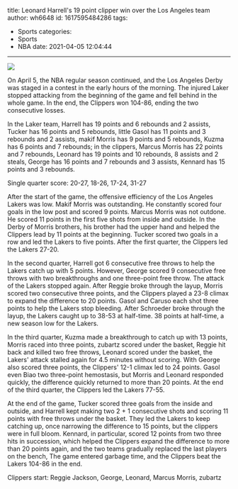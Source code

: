title: Leonard Harrell's 19 point clipper win over the Los Angeles team
author: wh6648
id: 1617595484286
tags: 
- Sports
categories: 
- Sports
- NBA
date: 2021-04-05 12:04:44
---
![](https://p9.itc.cn/images01/20210405/d2ba194c8ffd48bba8a10d91d2a21d08.jpeg)


On April 5, the NBA regular season continued, and the Los Angeles Derby was staged in a contest in the early hours of the morning. The injured Laker stopped attacking from the beginning of the game and fell behind in the whole game. In the end, the Clippers won 104-86, ending the two consecutive losses.

In the Laker team, Harrell has 19 points and 6 rebounds and 2 assists, Tucker has 16 points and 5 rebounds, little Gasol has 11 points and 3 rebounds and 2 assists, makif Morris has 9 points and 5 rebounds, Kuzma has 6 points and 7 rebounds; in the clippers, Marcus Morris has 22 points and 7 rebounds, Leonard has 19 points and 10 rebounds, 8 assists and 2 steals, George has 16 points and 7 rebounds and 3 assists, Kennard has 15 points and 3 rebounds.

Single quarter score: 20-27, 18-26, 17-24, 31-27

After the start of the game, the offensive efficiency of the Los Angeles Lakers was low. Makif Morris was outstanding. He constantly scored four goals in the low post and scored 9 points. Marcus Morris was not outdone. He scored 11 points in the first five shots from inside and outside. In the Derby of Morris brothers, his brother had the upper hand and helped the Clippers lead by 11 points at the beginning. Tucker scored two goals in a row and led the Lakers to five points. After the first quarter, the Clippers led the Lakers 27-20.

In the second quarter, Harrell got 6 consecutive free throws to help the Lakers catch up with 5 points. However, George scored 9 consecutive free throws with two breakthroughs and one three-point free throw. The attack of the Lakers stopped again. After Reggie broke through the layup, Morris scored two consecutive three points, and the Clippers played a 23-8 climax to expand the difference to 20 points. Gasol and Caruso each shot three points to help the Lakers stop bleeding. After Schroeder broke through the layup, the Lakers caught up to 38-53 at half-time. 38 points at half-time, a new season low for the Lakers.

In the third quarter, Kuzma made a breakthrough to catch up with 13 points, Morris raced into three points, zubartz scored under the basket, Reggie hit back and killed two free throws, Leonard scored under the basket, the Lakers' attack stalled again for 4.5 minutes without scoring. With George also scored three points, the Clippers' 12-1 climax led to 24 points. Gasol even Biao two three-point hemostasis, but Morris and Leonard responded quickly, the difference quickly returned to more than 20 points. At the end of the third quarter, the Clippers led the Lakers 77-55.

At the end of the game, Tucker scored three goals from the inside and outside, and Harrell kept making two 2 + 1 consecutive shots and scoring 11 points with free throws under the basket. They led the Lakers to keep catching up, once narrowing the difference to 15 points, but the clippers were in full bloom. Kennard, in particular, scored 12 points from two three hits in succession, which helped the Clippers expand the difference to more than 20 points again, and the two teams gradually replaced the last players on the bench, The game entered garbage time, and the Clippers beat the Lakers 104-86 in the end.

Clippers start: Reggie Jackson, George, Leonard, Marcus Morris, zubartz


